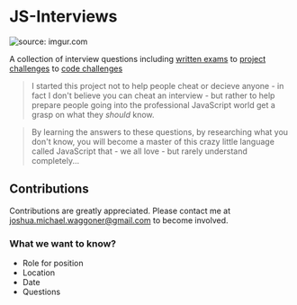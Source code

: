 # JS-Interviews

<img src="http://i.imgur.com/zG96bxc.png" title="source: imgur.com" />

A collection of interview questions including <u>written exams</u> to <u>project challenges</u> to <u>code challenges</u>

> I started this project not to help people cheat or decieve anyone - in fact I don't believe you can cheat an interview - but rather to help prepare people going into the professional JavaScript world get a grasp on what they <i>should</i> know. 

> By learning the answers to these questions, by researching what you don't know, you will become a master of this crazy little language called JavaScript that - we all love - but rarely understand completely... 

## Contributions

Contributions are greatly appreciated. Please contact me at joshua.michael.waggoner@gmail.com to become involved. 

### What we want to know?

* Role for position
* Location
* Date
* Questions

